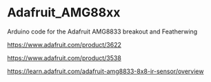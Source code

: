 # Adafruit_AMG88xx

Arduino code for the Adafruit AMG8833 breakout and Featherwing

https://www.adafruit.com/product/3622

https://www.adafruit.com/product/3538

https://learn.adafruit.com/adafruit-amg8833-8x8-ir-sensor/overview

